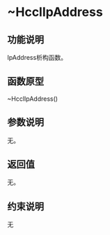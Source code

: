 # \~HcclIpAddress<a name="ZH-CN_TOPIC_0000002031106913"></a>

## 功能说明<a name="zh-cn_topic_0000001963412553_section179301833781"></a>

IpAddress析构函数。

## 函数原型<a name="zh-cn_topic_0000001963412553_section129293337812"></a>

\~HcclIpAddress\(\)

## 参数说明<a name="zh-cn_topic_0000001963412553_section129306331882"></a>

无。

## 返回值<a name="zh-cn_topic_0000001963412553_section159318337817"></a>

无。

## 约束说明<a name="zh-cn_topic_0000001963412553_section129311133989"></a>

无

